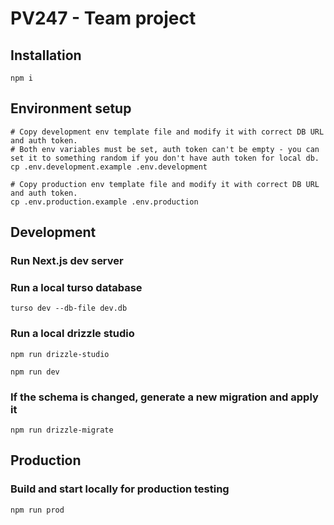 # PV247 - Team project

## Installation

```shell
npm i
```

## Environment setup

```shell
# Copy development env template file and modify it with correct DB URL and auth token.
# Both env variables must be set, auth token can't be empty - you can set it to something random if you don't have auth token for local db.
cp .env.development.example .env.development
```

```shell
# Copy production env template file and modify it with correct DB URL and auth token.
cp .env.production.example .env.production
```

## Development

### Run Next.js dev server

### Run a local turso database

```shell
turso dev --db-file dev.db
```

### Run a local drizzle studio

```shell
npm run drizzle-studio
```

```shell
npm run dev
```

### If the schema is changed, generate a new migration and apply it

```shell
npm run drizzle-migrate
```

## Production

### Build and start locally for production testing

```shell
npm run prod
```